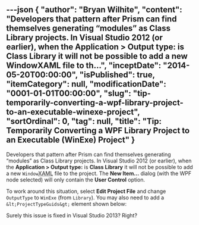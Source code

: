 ---json
{
  "author": "Bryan Wilhite",
  "content": "Developers that pattern after Prism can find themselves generating “modules” as Class Library projects. In Visual Studio 2012 (or earlier), when the Application &gt; Output type: is Class Library it will not be possible to add a new WindowXAML file to th...",
  "inceptDate": "2014-05-20T00:00:00",
  "isPublished": true,
  "itemCategory": null,
  "modificationDate": "0001-01-01T00:00:00",
  "slug": "tip-temporarily-converting-a-wpf-library-project-to-an-executable-winexe-project",
  "sortOrdinal": 0,
  "tag": null,
  "title": "Tip: Temporarily Converting a WPF Library Project to an Executable (WinExe) Project"
}
---

Developers that pattern after Prism can find themselves generating “modules” as Class Library projects. In Visual Studio 2012 (or earlier), when the **Application &gt; Output type:** is **Class Library** it will not be possible to add a new `Window`<acronym title="Extensible Application Markup Language">XAML</acronym> file to the project. The **New Item…** dialog (with the WPF node selected) will only contain the **User Control** option.

To work around this situation, select **Edit Project File** and change `OutputType` to `WinExe` (from `Library`). You may also need to add a `&lt;ProjectTypeGuids&gt;` element shown below:

<script src="https://gist.github.com/BryanWilhite/1dfd94aa4dd80de3decd.js"></script>

Surely this issue is fixed in Visual Studio 2013? Right?
